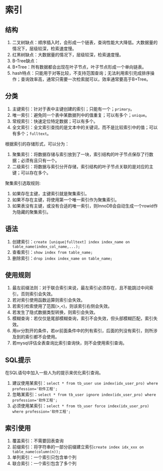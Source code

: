 # 索引
## 结构
1. 二叉树缺点：顺序插入时，会形成一个链表，查询性能大大降低。大数据量的情况下，层级较深，检索速度慢。
2. 红黑树缺点：大数据量的情况下，层级较深，检索速度慢。
3. B-Tree缺点：
4. B+Tree：所有数据都会出现在叶子节点，叶子节点形成一个单向链表。
5. hash特点：只能用于对等比较，不支持范围查询；无法利用索引完成排序操作；查询效率高，通常只需要一次检索就可以，效率通常要高于B+Tree。
## 分类
1. 主键索引：针对于表中主键创建的索引；只能有一个；`primary`。
2. 唯一索引：避免同一个表中某数据列中的值重复；可以有多个；`unique`。
3. 常规索引：快速定位特定数据；可以有多个。
4. 全文索引：全文索引查找的是文本中的关键词，而不是比较索引中的值；可以有多个；`fulltext`。

根据索引的存储形式，可以分为：
1. 聚集索引：将数据存储与索引放到了一块，索引结构的叶子节点保存了行数据；必须有且只有一个。
2. 二级索引：将数据与索引分开存储，索引结构的叶子节点关联的是对应的主键；可以存在多个。

聚集索引选取规则:
1. 如果存在主键，主键索引就是聚集索引。
2. 如果不存在主键，将使用第一个唯一索引作为聚集索引。
3. 如果表没有主键，或没有合适的唯一索引，则InnoDB会自动生成一个rowid作为隐藏的聚集索引。

## 语法
1. 创建索引：`create [unique|fulltext] index index_name on table_name(index_col_name,...);`
2. 查看索引：`show index from table_name;`
3. 删除索引：`drop index index_name on table_name;`

## 使用规则
1. 最左前缀法则：对于联合索引来说，最左索引必须存在，且不能跳过中间索引，否则索引会失效。
2. 若对索引使用函数运算则索引会失效。
3. 若索引检索使用了范围(>,<)，则该索引右侧会失效。
4. 若发生了隐式数据类型转换，则索引会失效。
5. 模糊查询：若仅仅是尾部模糊查询，索引不会失效，但头部模糊匹配，索引失效。
6. 用or分割开的条件，若or前面条件中的列有索引，后面的列没有索引，则所涉及到的索引都不会使用。
7. 若mysql评估全表查询比索引查询快，则不会使用索引查询。

## SQL提示
在SQL语句中加入一些人为的提示来优化索引查询。
1. 建议使用某索引：`select * from tb_user use index(idx_user_pro) where profession='软件工程';`
2. 忽略某索引：`select * from tb_user ignore index(idx_user_pro) where profession='软件工程';`
3. 必须使用某索引：`select * from tb_user force index(idx_user_pro) where profession='软件工程';`

## 索引使用
1. 覆盖索引：不需要回表查询
2. 前缀索引：将字符串的一部分前缀建立索引`create index idx_xxx on table_name(column(n));`
3. 单列索引：一个索引只包含单个列
4. 联合索引：一个索引包含了多个列